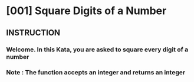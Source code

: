 # [001] Square Digits of a Number

## INSTRUCTION

### Welcome. In this Kata, you are asked to square every digit of a number

### Note : The function accepts an integer and returns an integer
